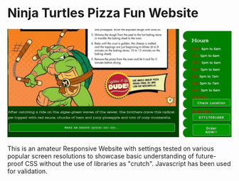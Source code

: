 # Ninja Turtles Pizza Fun Website
![Screenshot](SiteScreenshot.jpg)

This is an amateur Responsive Website with settings tested on various popular screen resolutions to showcase basic understanding of future-proof CSS without the use of libraries as "crutch". Javascript has been used for validation. 

